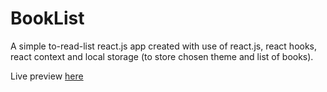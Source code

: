 # BookList

A simple to-read-list react.js app created with use of react.js, react hooks, react context and local storage (to store chosen theme and list of books).

Live preview [here](https://agitated-cori-f17ba8.netlify.com/)
